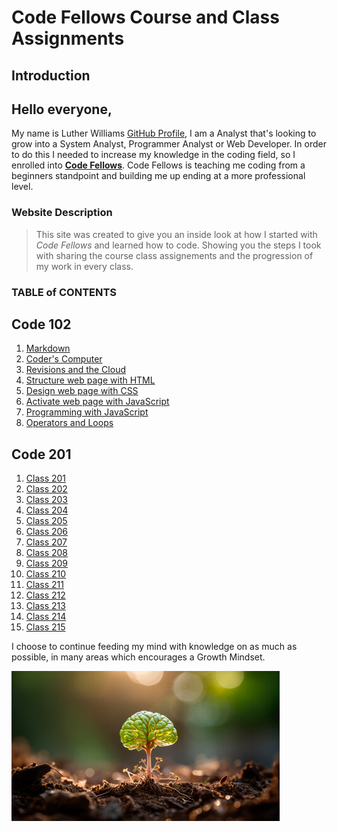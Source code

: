 # Code Fellows Course and Class Assignments

## **Introduction**

## Hello everyone,

 My name is Luther Williams [GitHub Profile](https://github.com/Williamsluther3), I am a Analyst that's looking to grow into a System Analyst, Programmer Analyst or Web Developer. In order to do this I needed to increase my knowledge in the coding field, so I enrolled into **[Code Fellows](https://www.codefellows.org/)**. Code Fellows is teaching me coding from a beginners standpoint and building me up ending at a more professional level. 

### **Website Description**

> This site was created to give you an inside look at how I started with *Code Fellows* and learned how to code. Showing you the steps I took with sharing the course class assignements and the progression of my work in every class. 

### **TABLE of CONTENTS**

## **Code 102**

1. [Markdown](https://williamsluther3.github.io/Code-102/Markdown)
1. [Coder's Computer](https://williamsluther3.github.io/Code-102/Coder's-Computer)
1. [Revisions and the Cloud](https://williamsluther3.github.io/Code-102/Revisions-and-the-Cloud)
1. [Structure web page with HTML](https://williamsluther3.github.io/Code-102/Structure-webpage-with-HTML)
1. [Design web page with CSS](https://williamsluther3.github.io/Code-102/Design-webpage-with-CSS)
1. [Activate web page with JavaScript](Activate-webpage-with-JavaScript)
1. [Programming with JavaScript](https://williamsluther3.github.io/Code-102/Programming-with-JavaScript)
1. [Operators and Loops](https://williamsluther3.github.io/Code-102/Operators-and-Loops)

## **Code 201**

1. [Class 201](https://williamsluther3.github.io/Code-201/Class-01)
1. [Class 202](https://williamsluther3.github.io/Code-201/Class-02)
1. [Class 203](https://williamsluther3.github.io/Code-201/Class-03)
1. [Class 204](https://williamsluther3.github.io/Code-201/Class-04)
1. [Class 205](https://williamsluther3.github.io/Code-201/Class-05)
1. [Class 206](https://williamsluther3.github.io/Code-201/Class-06)
1. [Class 207](https://williamsluther3.github.io/Code-201/Class-07)
1. [Class 208](https://williamsluther3.github.io/Code-201/Class-08)
1. [Class 209](https://williamsluther3.github.io/Code-201/Class-09)
1. [Class 210](https://williamsluther3.github.io/Code-201/Class-10)
1. [Class 211](https://williamsluther3.github.io/Code-201/Class-11)
1. [Class 212](https://williamsluther3.github.io/Code-201/Class-12)
1. [Class 213](https://williamsluther3.github.io/Code-201/Class-13)
1. [Class 214](https://williamsluther3.github.io/Code-201/Class-14)
1. [Class 215](https://williamsluther3.github.io/Code-201/Class-15)

I choose to continue feeding my mind with knowledge on as much as possible, in many areas which encourages a Growth Mindset.
  
  ![Growth Mindset](mindgrowth.jpg)
